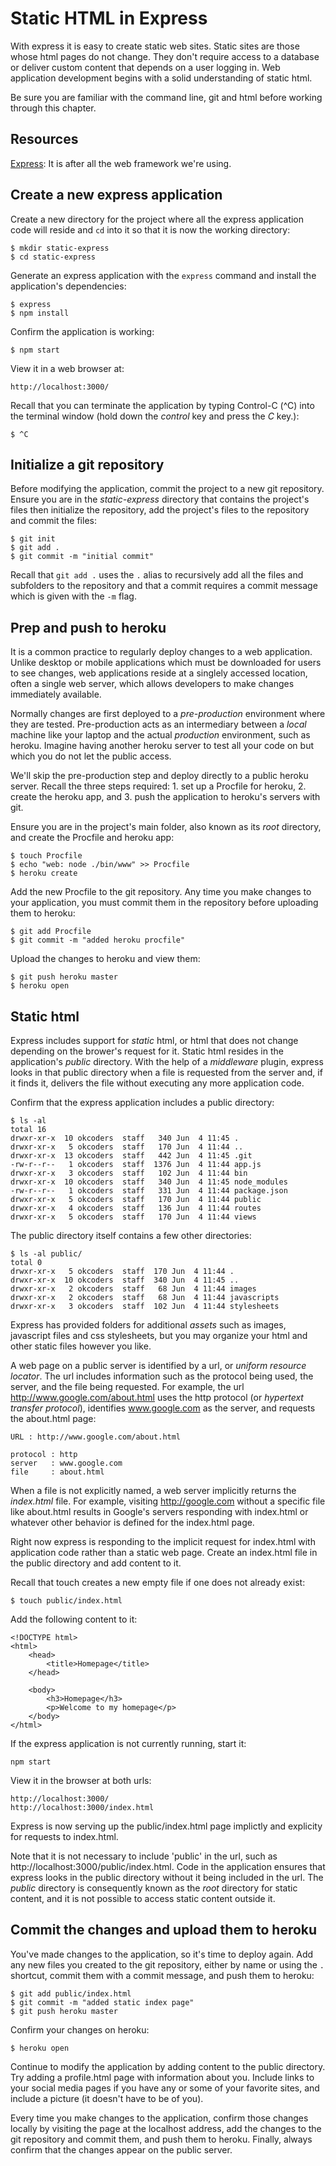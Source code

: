 Static HTML in Express
====

With express it is easy to create static web sites. Static sites are those whose html pages do not change. They don't require access to a database or deliver custom content that depends on a user logging in. Web application development begins with a solid understanding of static html.

Be sure you are familiar with the command line, git and html before working through this chapter.

## Resources

[Express](http://expressjs.com/): It is after all the web framework we're using.

## Create a new express application

Create a new directory for the project where all the express application code will reside and `cd` into it so that it is now the working directory:

	$ mkdir static-express
	$ cd static-express

Generate an express application with the `express` command and install the application's dependencies:

	$ express
	$ npm install
	
Confirm the application is working:

	$ npm start

View it in a web browser at:

	http://localhost:3000/

Recall that you can terminate the application by typing Control-C (^C) into the terminal window (hold down the *control* key and press the *C* key.):

	$ ^C

## Initialize a git repository

Before modifying the application, commit the project to a new git repository. Ensure you are in the *static-express* directory that contains the project's files then initialize the repository, add the project's files to the repository and commit the files:

	$ git init
	$ git add .
	$ git commit -m "initial commit"

Recall that `git add .` uses the `.` alias to recursively add all the files and subfolders to the repository and that a commit requires a commit message which is given with the `-m` flag.


## Prep and push to heroku

It is a common practice to regularly deploy changes to a web application. Unlike desktop or mobile applications which must be downloaded for users to see changes, web applications reside at a singlely accessed location, often  a single web server, which allows developers to make changes immediately available.

Normally changes are first deployed to a *pre-production* environment where they are tested. Pre-production acts as an intermediary between a *local* machine like your laptop and the actual *production* environment, such as heroku. Imagine having another heroku server to test all your code on but which you do not let the public access.

We'll skip the pre-production step and deploy directly to a public heroku server. Recall the three steps required: 1. set up a Procfile for heroku, 2. create the heroku app, and 3. push the application to heroku's servers with git.

Ensure you are in the project's main folder, also known as its *root* directory, and create the Procfile and heroku app:

	$ touch Procfile
	$ echo "web: node ./bin/www" >> Procfile
	$ heroku create
	
Add the new Procfile to the git repository. Any time you make changes to your application, you must commit them in the repository before uploading them to heroku:

	$ git add Procfile
	$ git commit -m "added heroku procfile"
	
Upload the changes to heroku and view them:

	$ git push heroku master
	$ heroku open
 
 

## Static html

Express includes support for *static* html, or html that does not change depending on the brower's request for it. Static html resides in the application's *public* directory. With the help of a *middleware* plugin, express looks in that public directory when a file is requested from the server and, if it finds it, delivers the file without executing any more application code.

Confirm that the express application includes a public directory:

	$ ls -al
	total 16
	drwxr-xr-x  10 okcoders  staff   340 Jun  4 11:45 .
	drwxr-xr-x   5 okcoders  staff   170 Jun  4 11:44 ..
	drwxr-xr-x  13 okcoders  staff   442 Jun  4 11:45 .git
	-rw-r--r--   1 okcoders  staff  1376 Jun  4 11:44 app.js
	drwxr-xr-x   3 okcoders  staff   102 Jun  4 11:44 bin
	drwxr-xr-x  10 okcoders  staff   340 Jun  4 11:45 node_modules
	-rw-r--r--   1 okcoders  staff   331 Jun  4 11:44 package.json
	drwxr-xr-x   5 okcoders  staff   170 Jun  4 11:44 public
	drwxr-xr-x   4 okcoders  staff   136 Jun  4 11:44 routes
	drwxr-xr-x   5 okcoders  staff   170 Jun  4 11:44 views
	
The public directory itself contains a few other directories:

	$ ls -al public/
	total 0
	drwxr-xr-x   5 okcoders  staff  170 Jun  4 11:44 .
	drwxr-xr-x  10 okcoders  staff  340 Jun  4 11:45 ..
	drwxr-xr-x   2 okcoders  staff   68 Jun  4 11:44 images
	drwxr-xr-x   2 okcoders  staff   68 Jun  4 11:44 javascripts
	drwxr-xr-x   3 okcoders  staff  102 Jun  4 11:44 stylesheets
	
Express has provided folders for additional *assets* such as images, javascript files and css stylesheets, but you may organize your html and other static files however you like. 

A web page on a public server is identified by a url, or *uniform resource locator*. The url includes information such as the protocol being used, the server, and the file being requested. For example, the url http://www.google.com/about.html uses the http protocol (or *hypertext transfer protocol*), identifies www.google.com as the server, and requests the about.html page:

	URL : http://www.google.com/about.html
	
	protocol : http
	server   : www.google.com
	file     : about.html

When a file is not explicitly named, a web server implicitly returns the *index.html* file. For example, visiting http://google.com without a specific file like about.html results in Google's servers responding with index.html or whatever other behavior is defined for the index.html page.

Right now express is responding to the implicit request for index.html with application code rather than a static web page. Create an index.html file in the public directory and add content to it.

Recall that touch creates a new empty file if one does not already exist:

	$ touch public/index.html
	
Add the following content to it:

	<!DOCTYPE html>
	<html>
		<head>
			<title>Homepage</title>
		</head>
		
		<body>
			<h3>Homepage</h3>
			<p>Welcome to my homepage</p>
		</body>
	</html>
	
If the express application is not currently running, start it:

	npm start
	
View it in the browser at both urls:

	http://localhost:3000/
	http://localhost:3000/index.html
	
Express is now serving up the public/index.html page implictly and explicity for requests to index.html.

Note that it is not necessary to include 'public' in the url, such as http://localhost:3000/public/index.html. Code in the  application ensures that express looks in the public directory without it being included in the url. The *public* directory is consequently known as the *root* directory for static content, and it is not possible to access static content outside it.

## Commit the changes and upload them to heroku

You've made changes to the application, so it's time to deploy again. Add any new files you created to the git repository, either by name or using the `.` shortcut, commit them with a commit message, and push them to heroku:

	$ git add public/index.html
	$ git commit -m "added static index page"
	$ git push heroku master

Confirm your changes on heroku:
	
	$ heroku open
	
Continue to modify the application by adding content to the public directory. Try adding a profile.html page with information about you. Include links to your social media pages if you have any or some of your favorite sites, and include a picture (it doesn't have to be of you).

Every time you make changes to the application, confirm those changes locally by visiting the page at the localhost address, add the changes to the git repository and commit them, and push them to heroku. Finally, always confirm that the changes appear on the public server.
